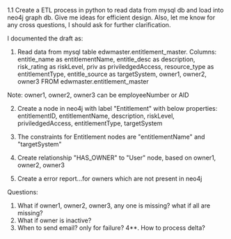 
1.1 
Create a ETL process in python to read data from mysql db and load into neo4j graph db.
Give me ideas for efficient design. Also, let me know for any cross questions, I should ask for further clarification.

I documented the draft as:

1. Read data from mysql table edwmaster.entitlement_master. 
Columns: 
entitle_name as entitlementName,
entitle_desc as description,
risk_rating as riskLevel,
priv as priviledgedAccess,
resource_type as entitlementType,
entitle_source as targetSystem,
owner1, owner2, owner3 
FROM edwmaster.entitlement_master

Note: owner1, owner2, owner3 can be employeeNumber or AID

2. Create a node in neo4j with label "Entitlement" with below properties:
entitlementID,
entitlementName,
description,
riskLevel,
priviledgedAccess,
entitlementType,
targetSystem

3. The constraints for Entitlement nodes are "entitlementName" and "targetSystem"
   
4. Create relationship "HAS_OWNER" to "User" node, based on owner1, owner2, owner3 

5. Create a error report...for owners which are not present in neo4j 

Questions:
1. What if owner1, owner2, owner3, any one is missing? what if all are missing?
2. What if owner is inactive?
3. When to send email? only for failure?
4**. How to process delta?
